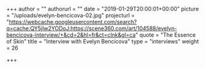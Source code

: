 +++
author = ""
authorurl = ""
date = "2019-01-29T20:00:01+00:00"
picture = "/uploads/evelyn-bencicova-02.jpg"
projecturl = "https://webcache.googleusercontent.com/search?q=cache:QY5jIw2YODoJ:https://scene360.com/art/104588/evelyn-bencicova-interview/+&cd=2&hl=fr&ct=clnk&gl=ca"
quote = "The Essence <br/> of Skin"
title = "Interview with Evelyn Bencicova"
type = "interviews"
weight = 26

+++
